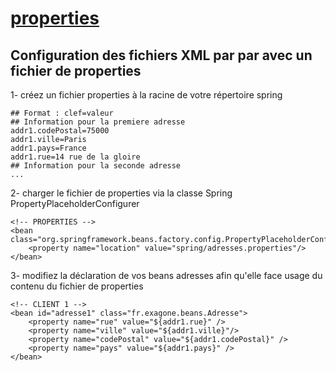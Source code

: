 # [properties](https://github.com/grouault/spring-tutorial/blob/master/spring-contexte/notes/spring-configuration-xml/index.md)

## Configuration des fichiers XML par par avec un fichier de properties
1- créez un fichier properties à la racine de votre répertoire spring

    ## Format : clef=valeur
    ## Information pour la premiere adresse
    addr1.codePostal=75000
    addr1.ville=Paris
    addr1.pays=France
    addr1.rue=14 rue de la gloire
    ## Information pour la seconde adresse
    ...
 
 2- charger le fichier de properties via la classe Spring PropertyPlaceholderConfigurer
 
 
    <!-- PROPERTIES -->
    <bean class="org.springframework.beans.factory.config.PropertyPlaceholderConfigurer">
        <property name="location" value="spring/adresses.properties"/>
    </bean>
    
 3- modifiez la déclaration de vos beans adresses afin qu'elle face usage du contenu du fichier de properties    


    <!-- CLIENT 1 -->
    <bean id="adresse1" class="fr.exagone.beans.Adresse">
        <property name="rue" value="${addr1.rue}" />
        <property name="ville" value="${addr1.ville}"/>
        <property name="codePostal" value="${addr1.codePostal}" />
        <property name="pays" value="${addr1.pays}" />
    </bean>
